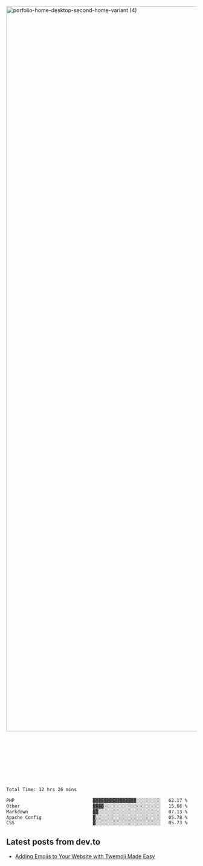 <img width="1920" alt="porfolio-home-desktop-second-home-variant (4)" src="https://user-images.githubusercontent.com/44812120/231556360-1ee1d327-1a45-4bda-a93d-dd32a34149e4.png">
 
 
 
 
 
 <br><br><br><br><br><br><br>
<!--START_SECTION:waka-->

```txt
Total Time: 12 hrs 26 mins

PHP                             ▓▓▓▓▓▓▓▓▓▓▓▓▓▓▓▓░░░░░░░░░   62.17 %
Other                           ▓▓▓▓░░░░░░░░░░░░░░░░░░░░░   15.66 %
Markdown                        ▓▓░░░░░░░░░░░░░░░░░░░░░░░   07.13 %
Apache Config                   ▓░░░░░░░░░░░░░░░░░░░░░░░░   05.78 %
CSS                             ▓░░░░░░░░░░░░░░░░░░░░░░░░   05.73 %
```

<!--END_SECTION:waka-->

## Latest posts from dev.to
<!-- MEDIUM-STORY-LIST:START -->
- [Adding Emojis to Your Website with Twemoji Made Easy](https://dev.to/danielsebesta/adding-emojis-to-your-website-with-twemoji-made-easy-mc8)
<!-- MEDIUM-STORY-LIST:END -->

